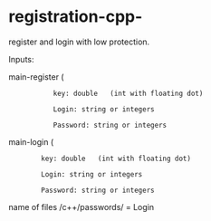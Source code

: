 # registration-cpp-
register and login with low protection.

Inputs:

main-register (
               
               key: double   (int with floating dot)

               Login: string or integers
               
               Password: string or integers
               
               
               
main-login (

            key: double   (int with floating dot)

            Login: string or integers
            
            Password: string or integers
            
name of files /c++/passwords/ = Login    
            
